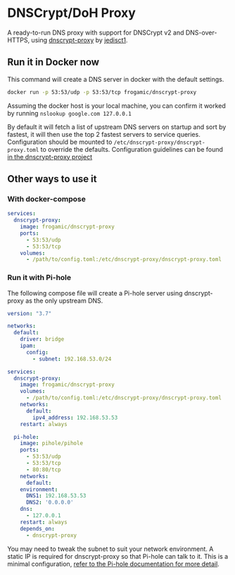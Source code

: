 # DNSCrypt/DoH Proxy

A ready-to-run DNS proxy with support for DNSCrypt v2 and DNS-over-HTTPS, using [dnscrypt-proxy](https://github.com/jedisct1/dnscrypt-proxy) by [jedisct1](https://github.com/jedisct1).

## Run it in Docker now

This command will create a DNS server in docker with the default settings.

```sh
docker run -p 53:53/udp -p 53:53/tcp frogamic/dnscrypt-proxy
```

Assuming the docker host is your local machine, you can confirm it worked by running `nslookup google.com 127.0.0.1`

By default it will fetch a list of upstream DNS servers on startup and sort by fastest, it will then use the top 2 fastest servers to service queries. Configuration should be mounted to `/etc/dnscrypt-proxy/dnscrypt-proxy.toml` to override the defaults. Configuration guidelines can be found [in the dnscrypt-proxy project](https://github.com/jedisct1/dnscrypt-proxy/wiki/Configuration)

## Other ways to use it

### With docker-compose

```YAML
services:
  dnscrypt-proxy:
    image: frogamic/dnscrypt-proxy
    ports:
      - 53:53/udp
      - 53:53/tcp
    volumes:
      - /path/to/config.toml:/etc/dnscrypt-proxy/dnscrypt-proxy.toml
```

### Run it with Pi-hole

The following compose file will create a Pi-hole server using dnscrypt-proxy as the only upstream DNS.

```YAML
version: "3.7"

networks:
  default:
    driver: bridge
    ipam:
      config:
        - subnet: 192.168.53.0/24

services:
  dnscrypt-proxy:
    image: frogamic/dnscrypt-proxy
    volumes:
      - /path/to/config.toml:/etc/dnscrypt-proxy/dnscrypt-proxy.toml
    networks:
      default:
        ipv4_address: 192.168.53.53
    restart: always

  pi-hole:
    image: pihole/pihole
    ports:
      - 53:53/udp
      - 53:53/tcp
      - 80:80/tcp
    networks:
      default:
    environment:
      DNS1: 192.168.53.53
      DNS2: '0.0.0.0'
    dns:
      - 127.0.0.1
    restart: always
    depends_on:
      - dnscrypt-proxy
```

You may need to tweak the subnet to suit your network environment. A static IP is required for dnscrypt-proxy so that Pi-hole can talk to it. This is a minimal configuration, [refer to the Pi-hole documentation for more detail](https://github.com/pi-hole/docker-pi-hole).
